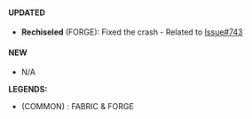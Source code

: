 #### UPDATED 
- **Rechiseled** (FORGE): Fixed the crash - Related to [Issue#743](https://github.com/MehVahdJukaar/StoneZone/issues/43)
  
#### NEW
- N/A

**LEGENDS:**
- (COMMON) : FABRIC & FORGE